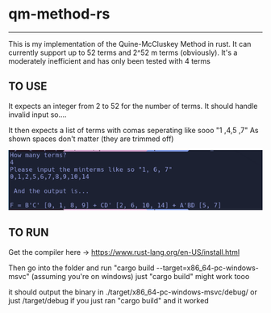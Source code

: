 # qm-method-rs

----------

This is my implementation of the Quine-McCluskey Method in rust. It can currently support up to 52 terms and 2^52 m terms (obviously). It's a moderately inefficient and has only been tested with 4 terms

## TO USE
It expects an integer from 2 to 52 for the number of terms. It should handle invalid input so....

It then expects a list of terms with comas seperating like sooo "1 ,4,5  ,7" As shown spaces don't matter
(they are trimmed off)

![alt text](https://github.com/OneMoreByte/qm-method-rs/blob/master/expected-input.png "An example run")


## TO RUN

Get the compiler here -> https://www.rust-lang.org/en-US/install.html

Then go into the folder and run "cargo build --target=x86_64-pc-windows-msvc" (assuming you're on windows)
just "cargo build" might work tooo

it should output the binary in ./target/x86_64-pc-windows-msvc/debug/ or just /target/debug if you just ran "cargo build" and it worked
